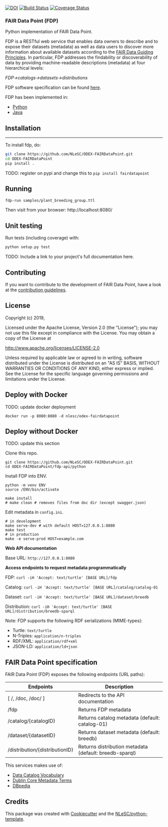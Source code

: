 [![DOI](https://zenodo.org/badge/37470907.svg)](https://zenodo.org/badge/latestdoi/37470907)
[![Build Status](https://travis-ci.org/c-martinez/FAIRDataPoint.svg?branch=dev)](https://travis-ci.org/c-martinez/FAIRDataPoint)
[![Coverage Status](https://coveralls.io/repos/github/c-martinez/FAIRDataPoint/badge.svg?branch=dev)](https://coveralls.io/github/c-martinez/FAIRDataPoint?branch=dev)


### FAIR Data Point (FDP)

Python implementation of FAIR Data Point.

FDP is a RESTful web service that enables data owners to describe and to expose their datasets (metadata) as well as data users to discover more information about available datasets according to the [FAIR Data Guiding Principles](http://www.force11.org/group/fairgroup/fairprinciples). In particular, FDP addresses the findability or discoverability of data by providing machine-readable descriptions (metadata) at four hierarchical levels:

*FDP->catalogs->datasets->distributions*

FDP software specification can be found [here](https://dtl-fair.atlassian.net/wiki/spaces/FDP/pages/6127622/FAIR+Data+Point+Software+Specification).

FDP has been implemented in:
* [Python](https://github.com/NLeSC/ODEX-FAIRDataPoint/)
* [Java](https://github.com/DTL-FAIRData/FAIRDataPoint)

## Installation
------------

To install fdp, do:

```bash
git clone https://github.com/NLeSC/ODEX-FAIRDataPoint.git
cd ODEX-FAIRDataPoint
pip install .
```
TODO: register on pypi and change this to `pip install fairdatapoint`

## Running
```bash
fdp-run samples/plant_breeding_group.ttl
```

Then visit from your browser: http://localhost:8080/

## Unit testing
Run tests (including coverage) with:

```bash
python setup.py test
```

TODO: Include a link to your project's full documentation here.

## Contributing

If you want to contribute to the development of FAIR Data Point,
have a look at the [contribution guidelines](CONTRIBUTING.rst).

## License

Copyright (c) 2019,

Licensed under the Apache License, Version 2.0 (the "License");
you may not use this file except in compliance with the License.
You may obtain a copy of the License at

http://www.apache.org/licenses/LICENSE-2.0

Unless required by applicable law or agreed to in writing, software
distributed under the License is distributed on an "AS IS" BASIS,
WITHOUT WARRANTIES OR CONDITIONS OF ANY KIND, either express or implied.
See the License for the specific language governing permissions and
limitations under the License.

## Deploy with Docker
TODO: update docker deployment

`docker run -p 8080:8080 -d nlesc/odex-fairdatapoint`

## Deploy without Docker
TODO: update this section

Clone this repo.

```
git clone https://github.com/NLeSC/ODEX-FAIRDataPoint.git
cd ODEX-FAIRDataPoint/fdp-api/python
```

Install FDP into ENV.

```
python -m venv ENV
source /ENV/bin/activate

make install
# make clean # removes files from doc dir (except swagger.json)
```

Edit metadata in `config.ini`.

```
# in development
make serve-dev # with default HOST=127.0.0.1:8080
make test
# in production
make -e serve-prod HOST=example.com
```

**Web API documentation**

Base URL: `http://127.0.0.1:8080`

**Access endpoints to request metadata programmatically**

FDP: `curl -iH 'Accept: text/turtle' [BASE URL]/fdp`

Catalog: `curl -iH 'Accept: text/turtle' [BASE URL]/catalog/catalog-01`

Dataset: `curl -iH 'Accept: text/turtle' [BASE URL]/dataset/breedb`

Distribution: `curl -iH 'Accept: text/turtle' [BASE URL]/distribution/breedb-sparql`

Note: FDP supports the following RDF serializations (MIME-types):
* Turtle: `text/turtle`
* N-Triples: `application/n-triples`
* RDF/XML: `application/rdf+xml`
* JSON-LD: `application/ld+json`


## FAIR Data Point specification

FAIR Data Point (FDP) exposes the following endpoints (URL paths):

| Endpoints | Description |
| -- | -- |
| [ /, /doc, /doc/ ]   | Redirects to the API documentation |
| /fdp                 | Returns FDP metadata |
| /catalog/{catalogID} | Returns catalog metadata (default: catalog-01) |
| /dataset/{datasetID} | Returns dataset metadata (default: breedb) |
| /distribution/{distributionID} | Returns distribution metadata (default: breedb-sparql) |

This services makes use of:
 - [Data Catalog Vocabulary](http://www.w3.org/TR/vocab-dcat/)
 - [Dublin Core Metadata Terms](http://dublincore.org/documents/dcmi-terms/)
 - [DBpedia](http://dbpedia.org/resource/)

 ## Credits

 This package was created with [Cookiecutter](https://github.com/audreyr/cookiecutter) and the [NLeSC/python-template](https://github.com/NLeSC/python-template).
